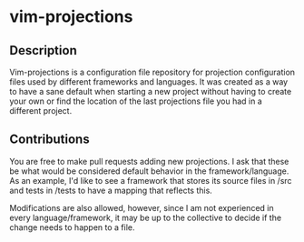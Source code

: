 # vim-projections

## Description

Vim-projections is a configuration file repository for projection configuration
files used by different frameworks and languages.  It was created as a way to
have a sane default when starting a new project without having to create your
own or find the location of the last projections file you had in a different
project.

## Contributions

You are free to make pull requests adding new projections.  I ask that these
be what would be considered default behavior in the framework/language.  As an
example, I'd like to see a framework that stores its source files in /src and
tests in /tests to have a mapping that reflects this.

Modifications are also allowed, however, since I am not experienced in every
language/framework, it may be up to the collective to decide if the change
needs to happen to a file.

